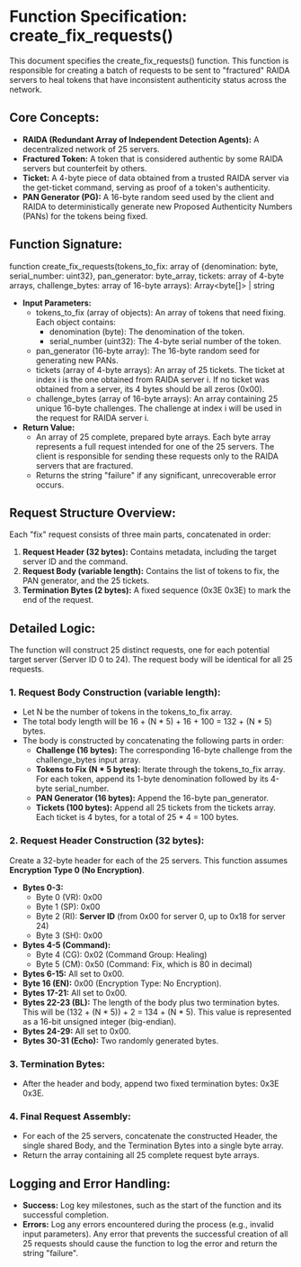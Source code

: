 # **Function Specification: create\_fix\_requests()**

This document specifies the create\_fix\_requests() function. This function is responsible for creating a batch of requests to be sent to "fractured" RAIDA servers to heal tokens that have inconsistent authenticity status across the network.

## **Core Concepts:**

* **RAIDA (Redundant Array of Independent Detection Agents):** A decentralized network of 25 servers.  
* **Fractured Token:** A token that is considered authentic by some RAIDA servers but counterfeit by others.  
* **Ticket:** A 4-byte piece of data obtained from a trusted RAIDA server via the get-ticket command, serving as proof of a token's authenticity.  
* **PAN Generator (PG):** A 16-byte random seed used by the client and RAIDA to deterministically generate new Proposed Authenticity Numbers (PANs) for the tokens being fixed.

## **Function Signature:**

function create\_fix\_requests(tokens\_to\_fix: array of {denomination: byte, serial\_number: uint32}, pan\_generator: byte\_array, tickets: array of 4-byte arrays, challenge\_bytes: array of 16-byte arrays): Array\<byte\[\]\> | string

* **Input Parameters:**  
  * tokens\_to\_fix (array of objects): An array of tokens that need fixing. Each object contains:  
    * denomination (byte): The denomination of the token.  
    * serial\_number (uint32): The 4-byte serial number of the token.  
  * pan\_generator (16-byte array): The 16-byte random seed for generating new PANs.  
  * tickets (array of 4-byte arrays): An array of 25 tickets. The ticket at index i is the one obtained from RAIDA server i. If no ticket was obtained from a server, its 4 bytes should be all zeros (0x00).  
  * challenge\_bytes (array of 16-byte arrays): An array containing 25 unique 16-byte challenges. The challenge at index i will be used in the request for RAIDA server i.  
* **Return Value:**  
  * An array of 25 complete, prepared byte arrays. Each byte array represents a full request intended for one of the 25 servers. The client is responsible for sending these requests only to the RAIDA servers that are fractured.  
  * Returns the string "failure" if any significant, unrecoverable error occurs.

## **Request Structure Overview:**

Each "fix" request consists of three main parts, concatenated in order:

1. **Request Header (32 bytes):** Contains metadata, including the target server ID and the command.  
2. **Request Body (variable length):** Contains the list of tokens to fix, the PAN generator, and the 25 tickets.  
3. **Termination Bytes (2 bytes):** A fixed sequence (0x3E 0x3E) to mark the end of the request.

## **Detailed Logic:**

The function will construct 25 distinct requests, one for each potential target server (Server ID 0 to 24). The request body will be identical for all 25 requests.

### **1\. Request Body Construction (variable length):**

* Let N be the number of tokens in the tokens\_to\_fix array.  
* The total body length will be 16 \+ (N \* 5\) \+ 16 \+ 100 \= 132 \+ (N \* 5\) bytes.  
* The body is constructed by concatenating the following parts in order:  
  * **Challenge (16 bytes):** The corresponding 16-byte challenge from the challenge\_bytes input array.  
  * **Tokens to Fix (N \* 5 bytes):** Iterate through the tokens\_to\_fix array. For each token, append its 1-byte denomination followed by its 4-byte serial\_number.  
  * **PAN Generator (16 bytes):** Append the 16-byte pan\_generator.  
  * **Tickets (100 bytes):** Append all 25 tickets from the tickets array. Each ticket is 4 bytes, for a total of 25 \* 4 \= 100 bytes.

### **2\. Request Header Construction (32 bytes):**

Create a 32-byte header for each of the 25 servers. This function assumes **Encryption Type 0 (No Encryption)**.

* **Bytes 0-3:**  
  * Byte 0 (VR): 0x00  
  * Byte 1 (SP): 0x00  
  * Byte 2 (RI): **Server ID** (from 0x00 for server 0, up to 0x18 for server 24\)  
  * Byte 3 (SH): 0x00  
* **Bytes 4-5 (Command):**  
  * Byte 4 (CG): 0x02 (Command Group: Healing)  
  * Byte 5 (CM): 0x50 (Command: Fix, which is 80 in decimal)  
* **Bytes 6-15:** All set to 0x00.  
* **Byte 16 (EN):** 0x00 (Encryption Type: No Encryption).  
* **Bytes 17-21:** All set to 0x00.  
* **Bytes 22-23 (BL):** The length of the body plus two termination bytes. This will be (132 \+ (N \* 5)) \+ 2 \= 134 \+ (N \* 5). This value is represented as a 16-bit unsigned integer (big-endian).  
* **Bytes 24-29:** All set to 0x00.  
* **Bytes 30-31 (Echo):** Two randomly generated bytes.

### **3\. Termination Bytes:**

* After the header and body, append two fixed termination bytes: 0x3E 0x3E.

### **4\. Final Request Assembly:**

* For each of the 25 servers, concatenate the constructed Header, the single shared Body, and the Termination Bytes into a single byte array.  
* Return the array containing all 25 complete request byte arrays.

## **Logging and Error Handling:**

* **Success:** Log key milestones, such as the start of the function and its successful completion.  
* **Errors:** Log any errors encountered during the process (e.g., invalid input parameters). Any error that prevents the successful creation of all 25 requests should cause the function to log the error and return the string "failure".
